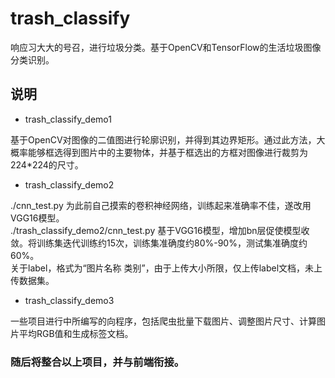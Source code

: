 # trash_classify
响应习大大的号召，进行垃圾分类。基于OpenCV和TensorFlow的生活垃圾图像分类识别。

## 说明
* trash_classify_demo1

基于OpenCV对图像的二值图进行轮廓识别，并得到其边界矩形。通过此方法，大概率能够框选得到图片中的主要物体，并基于框选出的方框对图像进行裁剪为224*224的尺寸。

* trash_classify_demo2

./cnn_test.py 为此前自己摸索的卷积神经网络，训练起来准确率不佳，遂改用VGG16模型。
<br>./trash_classify_demo2/cnn_test.py 基于VGG16模型，增加bn层促使模型收敛。将训练集迭代训练约15次，训练集准确度约80%-90%，测试集准确度约60%。</br>
关于label，格式为“图片名称 类别”，由于上传大小所限，仅上传label文档，未上传数据集。

* trash_classify_demo3

一些项目进行中所编写的向程序，包括爬虫批量下载图片、调整图片尺寸、计算图片平均RGB值和生成标签文档。


### 随后将整合以上项目，并与前端衔接。
